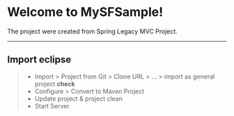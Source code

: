 Welcome to MySFSample!
===================


The project were created from Spring Legacy MVC Project.

----------


Import eclipse
-------------
> - Import > Project from Git > Clone URL > ... > import as general project **check**
> - Configure > Convert to Maven Project
> - Update project & project clean
> - Start Server  
